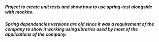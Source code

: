 <h5>Project to create unit tests and show how to use spring-test alongside with mockito.</h5>

<h5>Spring dependencies versions are old since it was a requirement of the company to show it working using libraries 
used by most of the applications of the company.</h5>
